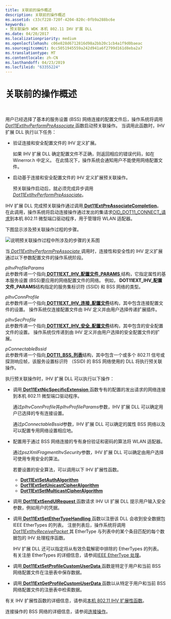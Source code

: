 ```yaml
---
title: 关联前的操作概述
description: 关联前的操作概述
ms.assetid: c33cf228-720f-4204-820c-0fb9a288bc6e
keywords:
- 预关联操作 WDK 本机 802.11 IHV 扩展 DLL
ms.date: 04/20/2017
ms.localizationpriority: medium
ms.openlocfilehash: c06e828d6712816d98a2bb20c1cb4a1f9d0baeac
ms.sourcegitcommit: 0cc5051945559a242d941a6f2799d161d8eba2a7
ms.translationtype: MT
ms.contentlocale: zh-CN
ms.lasthandoff: 04/23/2019
ms.locfileid: "63355224"
---
```

# <a name="pre-association-operation-overview"></a>关联前的操作概述




 

用户已经选择了基本的服务设置 (BSS) 网络连接的配置文件后，操作系统将调用[ *Dot11ExtIhvPerformPreAssociate* ](https://msdn.microsoft.com/library/windows/hardware/ff547499)函数启动预关联操作。 当调用此函数时，IHV 扩展 DLL 执行以下任务：

-   验证连接和安全配置文件的 IHV 定义扩展。

    如果 IHV 扩展 DLL 确定配置文件不正确，则返回相应的错误代码，如在 Winerror.h 中定义。 在此情况下，操作系统会通知用户不能使用网络配置文件。

-   启动基于连接和安全配置文件的 IHV 定义扩展预关联操作。

    预关联操作启动后，就必须完成异步调用[ *Dot11ExtIhvPerformPreAssociate*](https://msdn.microsoft.com/library/windows/hardware/ff547499)。

IHV 扩展 DLL 完成预关联操作通过调用[ **Dot11ExtPreAssociateCompletion**](https://msdn.microsoft.com/library/windows/hardware/ff547538)。 在此调用，操作系统将启动连接操作通过发出的集请求[OID\_DOT11\_CONNECT\_请求](https://msdn.microsoft.com/library/windows/hardware/ff569122)到本机 802.11 微型端口驱动程序，用于管理将 WLAN 适配器。

下图显示涉及预关联操作过程的步骤。

![说明预关联操作过程中所涉及的步骤的关系图](images/ihv-ext-preassoc.png)

当[ *Dot11ExtIhvPerformPreAssociate* ](https://msdn.microsoft.com/library/windows/hardware/ff547499)调用时，连接性和安全性的 IHV 定义扩展通过以下参数配置文件的操作系统阶段。

<a href="" id="pihvprofileparams"></a>*pIhvProfileParams*  
此参数传递一个指向[ **DOT11EXT\_IHV\_配置文件\_PARAMS** ](https://msdn.microsoft.com/library/windows/hardware/ff547630)结构，它指定属性的基本服务设置 (BSS)要应用的网络配置文件的网络。 例如， **DOT11EXT\_IHV\_配置文件\_PARAMS**结构指定的服务集标识符 (SSID) 和 BSS 网络的类型。

<a href="" id="pihvconnprofile"></a>*pIhvConnProfile*  
此参数传递一个指向[ **DOT11EXT\_IHV\_连接\_配置文件**](https://msdn.microsoft.com/library/windows/hardware/ff547619)结构，其中包含连接配置文件的设置。 操作系统仅连接配置文件由 IHV 定义并由用户选择传递扩展插件。

<a href="" id="pihvsecprofile"></a>*pIhvSecProfile*  
此参数传递一个指向[ **DOT11EXT\_IHV\_安全\_配置文件**](https://msdn.microsoft.com/library/windows/hardware/ff547632)结构，其中包含的安全配置文件的设置。 操作系统仅传递到由 IHV 定义并由用户选择的安全配置文件的扩展。

<a href="" id="pconnectablebssid"></a>*pConnectableBssid*  
此参数传递一个指向[ **DOT11\_BSS\_列表**](https://msdn.microsoft.com/library/windows/hardware/ff547668)结构，其中包含一个或多个 802.11 信号或探测响应帧，该服务设置标识符 （SSID) 的 BSS 网络使用的 DLL 将执行预关联操作。

执行预关联操作时，IHV 扩展 DLL 可以执行以下操作：

-   调用[ **Dot11ExtNicSpecificExtension** ](https://msdn.microsoft.com/library/windows/hardware/ff547526)函数专有的配置的发出请求的网络连接到本机 802.11 微型端口驱动程序。

    通过*pIhvConnProfile*并*pIhvProfileParams*参数，IHV 扩展 DLL 可以确定用户已选择的专有连接设置。

    通过*pConnectableBssid*参数，IHV 扩展 DLL 可以确定的属性 BSS 网络以及可以配置专用网络设置相应地。

-   配置用于通过 BSS 网络连接的专有身份验证和密码的算法将 WLAN 适配器。

    通过*pszXmlFragmentIhvSecurity*参数，IHV 扩展 DLL 可以确定由用户选择可使用专用安全的算法。

    若要设置的安全算法，可以调用以下 IHV 扩展性函数。

    -   [**Dot11ExtSetAuthAlgorithm**](https://msdn.microsoft.com/library/windows/hardware/ff547571)
    -   [**Dot11ExtSetUnicastCipherAlgorithm**](https://msdn.microsoft.com/library/windows/hardware/ff547606)
    -   [**Dot11ExtSetMulticastCipherAlgorithm**](https://msdn.microsoft.com/library/windows/hardware/ff547599)
-   调用[ **Dot11ExtSendUIRequest** ](https://msdn.microsoft.com/library/windows/hardware/ff547567)函数请求 IHV UI 扩展 DLL 提示用户输入安全参数，例如用户的凭据。

-   调用[ **Dot11ExtSetEtherTypeHandling** ](https://msdn.microsoft.com/library/windows/hardware/ff547587)函数以注册该 DLL 会收到安全数据包 IEEE EtherTypes 的列表。 注册列表后，操作系统将调用[ *Dot11ExtIhvReceivePacket* ](https://msdn.microsoft.com/library/windows/hardware/ff547513)其 EtherType 与列表中的某个条目匹配的每个数据包的 IHV 处理程序函数。

    IHV 扩展 DLL 还可以指定将从有效负载解密中排除的 EtherTypes 的列表。 有关注册 EtherTypes 的详细信息，请参阅[IEEE EtherType 处理](ieee-ethertype-handling.md)。

-   调用[ **Dot11ExtSetProfileCustomUserData** ](https://msdn.microsoft.com/library/windows/hardware/ff547603)函数是特定于用户和当前 BSS 网络配置文件在注册表中保存数据。

-   调用[ **Dot11ExtGetProfileCustomUserData** ](https://msdn.microsoft.com/library/windows/hardware/ff547430)函数以从特定于用户和当前 BSS 网络配置文件的注册表中检索数据。

有关 IHV 扩展性函数的详细信息，请参阅[本机 802.11 IHV 扩展性函数](https://msdn.microsoft.com/library/windows/hardware/ff560609)。

连接操作的 BSS 网络的详细信息，请参阅[连接操作](connection-operations.md)。

 

 





